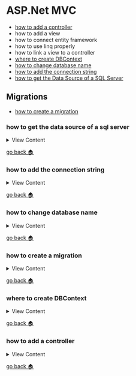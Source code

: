 # ASP.Net MVC

- [how to add a controller][add-control]
- how to add a view
- how to connect entity framework
- how to use linq properly
- how to link a view to a controller
- [where to create DBContext][create-dbc]
- [how to change database name][db-name]
- [how to add the connection string][add-cstring]
- [how to get the Data Source of a SQL Server][get-dsource]

## Migrations
- [how to create a migration][create-mig]

[add-cstring]:#how-to-add-the-connection-string
[db-name]:#how-to-change-database-name
[create-mig]:#how-to-create-a-migration
[create-dbc]:#where-to-create-dbcontext
[add-control]:#how-to-add-a-controller
[home]:#aspnet-mvc
[get-dsource]:#how-to-get-the-data-source-of-a-sql-server



### how to get the data source of a sql server 
<details>
<summary>
View Content
</summary>

1. Go to **SQL Server Object Explorer** 

2. Then go to SQL Server > localdb , right click on localdb and go to properties 

3. In the bottom right corner the information should display. Then you should scroll to up to 
find the connection string . It would something like this 

Column | Value
-|-
Connection String | Data Source=(localdb)\MSSQLLocalDB;Initial Catalog=master;Integrated Security=True;Connect Timeout=30;Encrypt=False;TrustServerCertificate=False;ApplicationIntent=ReadWrite;MultiSubnetFailover=False
Default Database Location | C:\Users\jaxth\AppData\Local\Microsoft\Microsoft SQL Server Local DB\Instances\mssqllocaldb
Is Clustered | False 
... | ...


</details>

[go back :house:][home]


### how to add the connection string 
<details>
<summary>
View Content
</summary>

In the **Web.config** you should be able to see a connection string in that file. If you don't see one
then you add it like this .

```csharp
//make sure you add this below configSections
 <connectionStrings>
    //name = database name            //Data Source = SQL Server
    <add name="WA4DB" connectionString="Data Source=(localdb)\MSSQLLocalDB;Initial Catalog=WA4DB;Integrated Security=True;" 
         providerName="System.Data.SqlClient" />
  </connectionStrings>
```


</details>

[go back :house:][home]


### how to change database name
<details>
<summary>
View Content
</summary>

1. In your context file add the base extension to the constructor with name  of the database you want it to
be called like this

```csharp
namespace WebApplication4.Access_Data
{
    public class WA4DBContext : DbContext
    {
        
        // this is where you add the name of the database to the 
        // constructor
        public WA4DBContext() : base("WA4DB"){

            
       }

        public DbSet<Anime> Anime { get; set; }
        public DbSet<Genre> Genres { get; set; }
        public DbSet<User> Users { get; set; }
        public DbSet<Subscription> Subscriptions { get; set; }
    }
}
```

2. Now, in the Web.config you have to add the **connectionString** anywhere below the **configSections** tags.
make sure you add the name of the database to the name attribute ("name='WAD4B'"). Also in the **connectionString**
make sure you also change the name in the *Initial Catalog* (Initial Catalog=WA4DB)

```csharp
//In Web.config
<configSections>
        <!-- For more information on Entity Framework configuration, visit http://go.microsoft.com/fwlink/?LinkID=237468 -->
        <section name="entityFramework" type="System.Data.Entity.Internal.ConfigFile.EntityFrameworkSection, EntityFramework, Version=6.0.0.0, Culture=neutral, PublicKeyToken=b77a5c561934e089" requirePermission="false" />
    </configSections>
  <connectionStrings>
  //in the add tag make sure you add the name of the database
    <add name="WA4DB" connectionString="Data Source=(localdb)\MSSQLLocalDB;Initial Catalog=WA4DB;Integrated Security=True;" 
         providerName="System.Data.SqlClient" />
  </connectionStrings>

```

3. Now, just enable the migrations in the package manager console 

```
enable-migrations 

add-migration Initial

update-database

```

4. You should see the database in the  **SQL Server Object Explorer** when looking through the SQL Server **>** LocalDB **>** databases.
If you don't see it then that means you did not assign connection string to the right **Data Source** or something else.


</details>

[go back :house:][home]

### how to create a migration
<details>
<summary>
View Content
</summary>

In the package manager console type this

```
enable-migrations
add-migration <insert db name>
update-database
```
</details>

[go back :house:][home]


### where to create DBContext
<details>
<summary>
View Content
</summary>


1. In the **Solutions Explorer** tab, right click  the name of you project and choose Add > New Folder

2. Name the folder **Access Data**, right click on that folder Add > Class. And then name your DBContext file



</details>

[go back :house:][home]




### how to add a controller

<details>
<summary>
View Content
</summary>

**reference**
- [Controller](https://www.tutorialsteacher.com/mvc/mvc-controller)

1. Right click on the controllers folder and go to  Add > Controller

2. In the controller window,  you can assign your controller to whatever feature you
and then click add



</details>

[go back :house:][home]
